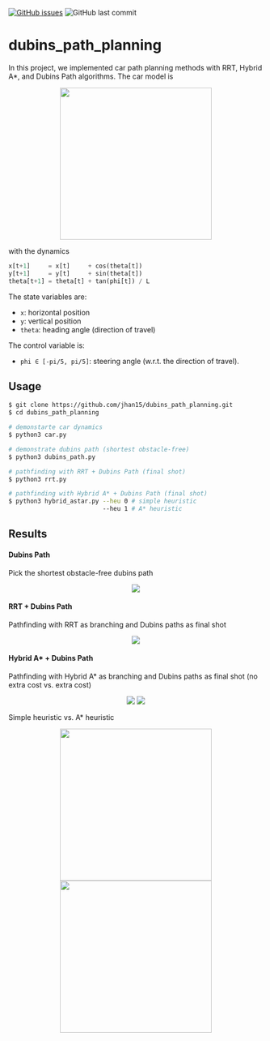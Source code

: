 
[![GitHub issues](https://img.shields.io/github/issues/jhan15/dubins_path_planning)](https://github.com/jhan15/dubins_path_planning/issues)
![GitHub last commit](https://img.shields.io/github/last-commit/jhan15/dubins_path_planning?color=ff69b4)

# dubins_path_planning

In this project, we implemented car path planning methods with RRT, Hybrid A*, and Dubins Path algorithms. The car model is

<p align="center">
  <img src="https://github.com/jhan15/dubins_path_planning/blob/master/images/car_model.png?raw=true" width="300">
</p>

with the dynamics

```python
x[t+1]     = x[t]     + cos(theta[t])
y[t+1]     = y[t]     + sin(theta[t])
theta[t+1] = theta[t] + tan(phi[t]) / L
```

The state variables are:
 - `x`: horizontal position
 - `y`: vertical position
 - `theta`: heading angle (direction of travel)

The control variable is:
 - `phi ∈ [-pi/5, pi/5]`: steering angle (w.r.t. the direction of travel).

## Usage

```bash
$ git clone https://github.com/jhan15/dubins_path_planning.git
$ cd dubins_path_planning

# demonstarte car dynamics
$ python3 car.py

# demonstrate dubins path (shortest obstacle-free)
$ python3 dubins_path.py

# pathfinding with RRT + Dubins Path (final shot)
$ python3 rrt.py

# pathfinding with Hybrid A* + Dubins Path (final shot)
$ python3 hybrid_astar.py --heu 0 # simple heuristic
                          --heu 1 # A* heuristic
```

## Results

#### Dubins Path

Pick the shortest obstacle-free dubins path

<p align="center">
  <img src="https://user-images.githubusercontent.com/62132206/131924167-b09d1d31-0676-4fe2-8002-d2c251c1ef84.gif?raw=true">
</p>

#### RRT + Dubins Path

Pathfinding with RRT as branching and Dubins paths as final shot

<p align="center">
  <img src="https://user-images.githubusercontent.com/62132206/131924166-94441f7c-3f55-40d1-b5a9-a5c04d9b191a.gif?raw=true">
</p>

#### Hybrid A* + Dubins Path

Pathfinding with Hybrid A* as branching and Dubins paths as final shot
(no extra cost vs. extra cost)

<p align="center">
  <img src="https://user-images.githubusercontent.com/62132206/131924165-a2145aa0-35d0-4d24-9df2-0a1d85460d1b.gif?raw=true">
  <img src="https://user-images.githubusercontent.com/62132206/131924168-64db34a3-77a1-435d-aadf-ce7268268ec7.gif?raw=true">
</p>

Simple heuristic vs. A* heuristic

<p align="center">
  <img src="https://user-images.githubusercontent.com/62132206/131811135-cf837e22-924b-4dd3-b47a-06ecf8b36236.png?raw=true" width="300">
  <img src="https://user-images.githubusercontent.com/62132206/131811131-74093f80-d5a8-4127-8fdf-2ec614a1cb5c.png?raw=true" width="300">
</p>
